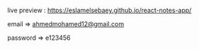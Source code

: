 live preview : https://eslamelsebaey.github.io/react-notes-app/ 

email => ahmedmohamed12@gmail.com 

password => e123456
